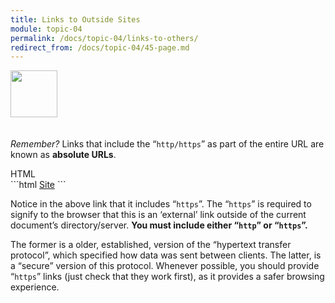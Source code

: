 ```yaml
---
title: Links to Outside Sites
module: topic-04
permalink: /docs/topic-04/links-to-others/
redirect_from: /docs/topic-04/45-page.md
---
```


<img src="./../../../img/arrow-divider.svg" style="width: 75px; border: none; margin: 0px 0 20px 0" />

_Remember?_ Links that include the “`http/https`” as part of the entire URL are known as **absolute URLs**.

<div id="code-heading">HTML</div>
```html
<a href="https://www.site.com" target="_blank">Site</a>
```

Notice in the above link that it includes “`https`”. The “`https`” is required to signify to the browser that this is an ‘external’ link outside of the current document’s directory/server. **You must include either “`http`” or “`https`”.**

The former is a older, established, version of the “hypertext transfer protocol”, which specified how data was sent between clients. The latter, is a “secure” version of this protocol. Whenever possible, you should provide “`https`” links (just check that they work first), as it provides a safer browsing experience.

<div class="codepen-embed">
  <p data-height="400" data-theme-id="30567" data-slug-hash="zEwMLb" data-default-tab="html,result" data-user="Media-Ed-Online" data-embed-version="2" data-pen-title="[Intro-Web-Dev] Topic-05: Links Pt. 3" class="codepen"></p>
</div>
